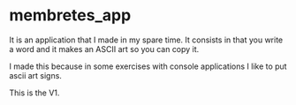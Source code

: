 # membretes_app

It is an application that I made in my spare time.
It consists in that you write a word and it makes an ASCII art so you can copy it.

I made this because in some exercises with console applications I like to put ascii art signs.

This is the V1.
